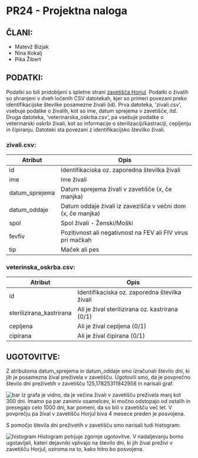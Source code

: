 # PR24 - Projektna naloga
## ČLANI:
- Matevž Bizjak
-  Nina Kokalj
- Pika Žibert

## PODATKI:
Podatki so bili pridobljeni s spletne strani [zavetišča Horjul](https://www.zavetisce-horjul.net/spet_doma.php).
Podatki o živalih so shranjeni v dveh ločenih CSV datotekah, kjer so primeri povezani preko identifikacijske številke posamezne živali (id). Prva datoteka, 'zivali.csv', vsebuje podatke o živalih, kot so ime, datum sprejema v zavetišče, itd. Druga datoteka, 'veterinarska_oskrba.csv', pa vsebuje podatke o veterinarski oskrbi živali, kot so informacije o sterilizaciji/kastraciji, cepljenju in čipiranju. Datoteki sta povezani z identifikacijsko številko živali.
### zivali.csv:
| Atribut  | Opis |  
| ------------- | ------------- |
| id  | Identifikaciska oz. zaporedna številka živali  |
| ime | Ime živali  |
| datum_sprejema | Datum sprejema živali v zavetišče (x, če manjka)  |
| datum_oddaje | Datum oddaje živali iz zavezišča v večni dom (x, če manjka)  |
| spol | Spol živali - Ženski/Moški  |
| fevfiv | Pozitivnost ali negativnost na FEV ali FIV virus pri mačkah  |
| tip | Maček ali pes  |

### veterinska_oskrba.csv:
| Atribut  | Opis |
| ------------- | ------------- |
| id | Identifikaciska oz. zaporedna številka živali  |
| sterilizirana_kastrirana | Ali je žival sterilizirana oz. kastrirana (0/1) |
| cepljena | Ali je žival cepljena (0/1)  |
| cipirana | Ali je žival čipirana (0/1)  |

## UGOTOVITVE:
Z atributoma datum_sprejema in datum_oddaje smo izračunali število dni, ki jih je posamezna žival preživela v zavetišču. Ugotovili smo, da je povprečno število dni preživetih v zavetišču 125,17825311942958 in narisali graf.

![bar](https://github.com/matevzb03/PR24MBPZNK/assets/162151394/e7c32963-90c0-4a04-9aaa-6eca52d8bf8a)
Iz grafa je vidno, da je večina živali v zavetišču preživela manj kot 300 dni. Imamo pa par zanimiv osamelcev, ki močno odstopajo od ostalih in presegajo celo 1000 dni, kar pomeni, da so bili v zavetišču več let. V povprečju pa žival v zavetišču Horjul biva 4 mesece preden je posvojena.

S pomočjo števila dni preživetih v zavetišču smo narisali tudi histogram:

![histogram](https://github.com/matevzb03/PR24MBPZNK/assets/162151394/2763c35a-d033-4883-a02d-9f563e05eed3)
Histogram potrjuje zgornje ugotovitve. 
V nadaljevanju bomo ugotavljali, kateri dejavniki vplivajo na število dni, ki jih žival preživi v zavetišču Horjul, oziroma na to, kako hitro bo posvojena.


